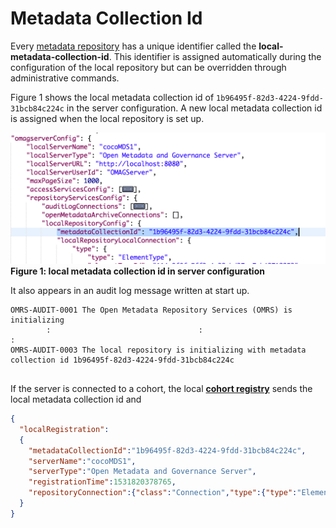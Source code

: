 <!-- SPDX-License-Identifier: Apache-2.0 -->

# Metadata Collection Id

Every [metadata repository](metadata-collection.md) has a unique identifier called 
the **local-metadata-collection-id**.
This identifier is assigned automatically during the configuration
of the local repository
but can be overridden through administrative commands.

Figure 1 shows the local metadata collection id of
<code>1b96495f-82d3-4224-9fdd-31bcb84c224c</code> in the server configuration.
A new local metadata collection id is assigned when the local repository is set up.

![Figure 1](local-metadata-collection-id-in-config.png)
**Figure 1: local metadata collection id in server configuration**

It also appears in an audit log message written at start up.

```
OMRS-AUDIT-0001 The Open Metadata Repository Services (OMRS) is initializing
        :                                 :                              :
OMRS-AUDIT-0003 The local repository is initializing with metadata collection id 1b96495f-82d3-4224-9fdd-31bcb84c224c
 
```
If the server is connected to a cohort, the local **[cohort registry](component-descriptions/cohort-registry.md)**
sends the local metadata collection id and 


```json
{
  "localRegistration":
  {
    "metadataCollectionId":"1b96495f-82d3-4224-9fdd-31bcb84c224c",
    "serverName":"cocoMDS1",
    "serverType":"Open Metadata and Governance Server",
    "registrationTime":1531820378765,
    "repositoryConnection":{"class":"Connection","type":{"type":"ElementType","elementTypeId":"114e9f8f-5ff3-4c32-bd37-a7eb42712253","elementTypeName":"Connection","elementTypeVersion":1,"elementTypeDescription":"A set of properties to identify and configure a connector instance.","elementOrigin":"CONFIGURATION"},"guid":"858be98b-49d2-4ccf-9b23-01085a5f473f","qualifiedName":"DefaultRepositoryRESTAPI.Connection.cocoMDS1","displayName":"DefaultRepositoryRESTAPI.Connection.cocoMDS1","description":"OMRS default repository REST API connection.","connectorType":{"type":"ConnectorType","type":{"type":"ElementType","elementTypeId":"954421eb-33a6-462d-a8ca-b5709a1bd0d4","elementTypeName":"ConnectorType","elementTypeVersion":1,"elementTypeDescription":"A set of properties describing a type of connector.","elementOrigin":"CONFIGURATION"},"guid":"64e67923-8190-45ea-8f96-39320d638c02","qualifiedName":"DefaultRepositoryRESTAPI.ConnectorType.cocoMDS1","displayName":"DefaultRepositoryRESTAPI.ConnectorType.cocoMDS1","description":"OMRS default repository REST API connector type.","connectorProviderClassName":"org.odpi.openmetadata.adapters.repositoryservices.rest.repositoryconnector.OMRSRESTRepositoryConnectorProvider"},"endpoint":{"type":"Endpoint","type":{"type":"ElementType","elementTypeId":"dbc20663-d705-4ff0-8424-80c262c6b8e7","elementTypeName":"Endpoint","elementTypeVersion":1,"elementTypeDescription":"Description of the network address and related information needed to call a software service.","elementOrigin":"CONFIGURATION"},"guid":"cee85898-43aa-4af5-9bbd-2bed809d1acb","qualifiedName":"DefaultRepositoryRESTAPI.Endpoint.cocoMDS1","displayName":"DefaultRepositoryRESTAPI.Endpoint.cocoMDS1","description":"OMRS default repository REST API endpoint.","address":"http://localhost:8080/openmetadata/repositoryservices/"}}
  }
}
```